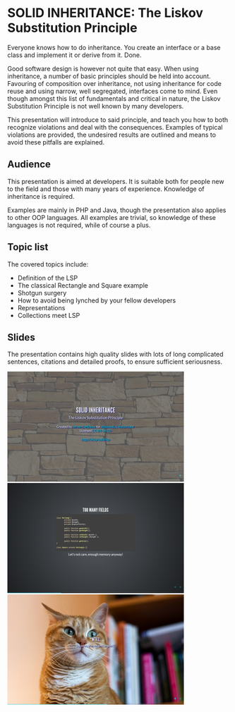 # SOLID INHERITANCE: The Liskov Substitution Principle

Everyone knows how to do inheritance. You create an interface or a base class and implement it or derive from it. Done.

Good software design is however not quite that easy. When using inheritance, a number of basic principles
should be held into account. Favouring of composition over inheritance, not using inheritance for code
reuse and using narrow, well segregated, interfaces come to mind. Even though amongst this list of
fundamentals and critical in nature, the Liskov Substitution Principle is not well known by many developers.

This presentation will introduce to said principle, and teach you how to both recognize violations
and deal with the consequences. Examples of typical violations are provided, the undesired results
are outlined and means to avoid these pitfalls are explained.

## Audience

This presentation is aimed at developers. It is suitable both for people new to the field and those
with many years of experience. Knowledge of inheritance is required.

Examples are mainly in PHP and Java, though the presentation also applies to other OOP languages.
All examples are trivial, so knowledge of these languages is not required, while of course a plus.

## Topic list

The covered topics include:

* Definition of the LSP
* The classical Rectangle and Square example
* Shotgun surgery
* How to avoid being lynched by your fellow developers
* Representations
* Collections meet LSP

## Slides

The presentation contains high quality slides with lots of long complicated sentences, citations and detailed
proofs, to ensure sufficient seriousness.

<img src="img/preview/lsp0.PNG" width="400px" />
<img src="img/preview/lsp1.PNG" width="400px" />
<img src="img/preview/lsp2.PNG" width="400px" />


